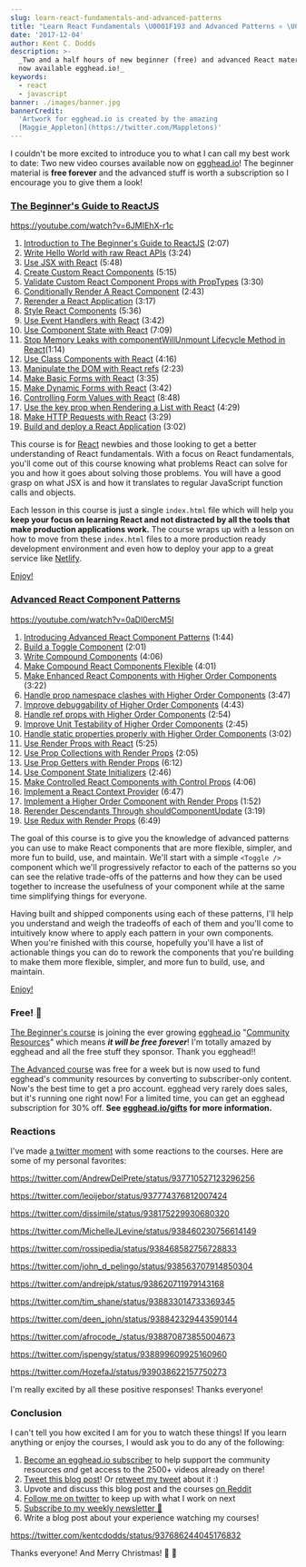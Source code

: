 ```yaml
---
slug: learn-react-fundamentals-and-advanced-patterns
title: "Learn React Fundamentals \U0001F193 and Advanced Patterns ⚛️ \U0001F381"
date: '2017-12-04'
author: Kent C. Dodds
description: >-
  _Two and a half hours of new beginner (free) and advanced React material are
  now available egghead.io!_
keywords:
  - react
  - javascript
banner: ./images/banner.jpg
bannerCredit:
  'Artwork for egghead.io is created by the amazing
  [Maggie_Appleton](https://twitter.com/Mappletons)'
---
```


I couldn't be more excited to introduce you to what I can call my best work to
date: Two new video courses available now on [egghead.io](http://egghead.io)!
The beginner material is **free forever** and the advanced stuff is worth a
subscription so I encourage you to give them a look!

### [The Beginner's Guide to ReactJS](https://egghead.io/courses/the-beginner-s-guide-to-reactjs)

https://youtube.com/watch?v=6JMIEhX-r1c

1.  [Introduction to The Beginner's Guide to ReactJS](https://egghead.io/lessons/react-introduction-to-the-beginner-s-guide-to-reactjs)
    (2:07)
2.  [Write Hello World with raw React APIs](https://egghead.io/lessons/react-write-hello-world-with-raw-react-apis)
    (3:24)
3.  [Use JSX with React](https://egghead.io/lessons/react-use-jsx-with-react)
    (5:48)
4.  [Create Custom React Components](https://egghead.io/lessons/react-create-custom-react-components)
    (5:15)
5.  [Validate Custom React Component Props with PropTypes](https://egghead.io/lessons/react-validate-custom-react-component-props-with-proptypes)
    (3:30)
6.  [Conditionally Render A React Component](https://egghead.io/lessons/egghead-conditionally-render-a-react-component)
    (2:43)
7.  [Rerender a React Application](https://egghead.io/lessons/react-rerender-a-react-application)
    (3:17)
8.  [Style React Components](https://egghead.io/lessons/react-style-react-components)
    (5:36)
9.  [Use Event Handlers with React](https://egghead.io/lessons/egghead-use-event-handlers-with-react)
    (3:42)
10. [Use Component State with React](https://egghead.io/lessons/react-use-component-state-with-react)
    (7:09)
11. [Stop Memory Leaks with componentWillUnmount Lifecycle Method in React](https://egghead.io/lessons/react-stop-memory-leaks-with-componentwillunmount-lifecycle-method-in-react)(1:14)
12. [Use Class Components with React](https://egghead.io/lessons/egghead-use-class-components-with-react)
    (4:16)
13. [Manipulate the DOM with React refs](https://egghead.io/lessons/egghead-manipulate-the-dom-with-react-refs)
    (2:23)
14. [Make Basic Forms with React](https://egghead.io/lessons/egghead-make-basic-forms-with-react)
    (3:35)
15. [Make Dynamic Forms with React](https://egghead.io/lessons/egghead-make-dynamic-forms-with-react)
    (3:42)
16. [Controlling Form Values with React](https://egghead.io/lessons/egghead-controlling-form-values-with-react)
    (8:48)
17. [Use the key prop when Rendering a List with React](https://egghead.io/lessons/egghead-use-the-key-prop-when-rendering-a-list-with-react)
    (4:29)
18. [Make HTTP Requests with React](https://egghead.io/lessons/egghead-make-http-requests-with-react)
    (3:29)
19. [Build and deploy a React Application](https://egghead.io/lessons/egghead-build-and-deploy-a-react-application)
    (3:02)

This course is for [React](https://reactjs.org) newbies and those looking to get
a better understanding of React fundamentals. With a focus on React
fundamentals, you'll come out of this course knowing what problems React can
solve for you and how it goes about solving those problems. You will have a good
grasp on what JSX is and how it translates to regular JavaScript function calls
and objects.

Each lesson in this course is just a single `index.html` file which will help
you **keep your focus on learning React and not distracted by all the tools that
make production applications work.** The course wraps up with a lesson on how to
move from these `index.html` files to a more production ready development
environment and even how to deploy your app to a great service like
[Netlify](https://www.netlify.com).

[Enjoy!](https://egghead.io/courses/the-beginner-s-guide-to-reactjs)

### [Advanced React Component Patterns](https://egghead.io/courses/advanced-react-component-patterns)

https://youtube.com/watch?v=0aDl0ercM5I

1.  [Introducing Advanced React Component Patterns](https://egghead.io/lessons/react-introducing-advanced-react-component-patterns)
    (1:44)
2.  [Build a Toggle Component](https://egghead.io/lessons/react-build-a-toggle-component)
    (2:01)
3.  [Write Compound Components](https://egghead.io/lessons/react-write-compound-components)
    (4:06)
4.  [Make Compound React Components Flexible](https://egghead.io/lessons/react-make-compound-react-components-flexible)
    (4:01)
5.  [Make Enhanced React Components with Higher Order Components](https://egghead.io/lessons/react-make-enhanced-react-components-with-higher-order-components)
    (3:22)
6.  [Handle prop namespace clashes with Higher Order Components](https://egghead.io/lessons/react-handle-prop-namespace-clashes-with-higher-order-components)
    (3:47)
7.  [Improve debuggability of Higher Order Components](https://egghead.io/lessons/react-improve-debuggability-of-higher-order-components)
    (4:43)
8.  [Handle ref props with Higher Order Components](https://egghead.io/lessons/react-handle-ref-props-with-higher-order-components)
    (2:54)
9.  [Improve Unit Testability of Higher Order Components](https://egghead.io/lessons/react-improve-unit-testability-of-higher-order-components)
    (2:45)
10. [Handle static properties properly with Higher Order Components](https://egghead.io/lessons/react-handle-static-properties-properly-with-higher-order-components)
    (3:02)
11. [Use Render Props with React](https://egghead.io/lessons/react-use-render-props-with-react)
    (5:25)
12. [Use Prop Collections with Render Props](https://egghead.io/lessons/react-use-prop-collections-with-render-props)
    (2:05)
13. [Use Prop Getters with Render Props](https://egghead.io/lessons/react-use-prop-getters-with-render-props)
    (6:12)
14. [Use Component State Initializers](https://egghead.io/lessons/react-use-component-state-initializers)
    (2:46)
15. [Make Controlled React Components with Control Props](https://egghead.io/lessons/react-make-controlled-react-components-with-control-props)
    (4:06)
16. [Implement a React Context Provider](https://egghead.io/lessons/react-implement-a-react-context-provider)
    (6:47)
17. [Implement a Higher Order Component with Render Props](https://egghead.io/lessons/react-implement-a-higher-order-component-with-render-props)
    (1:52)
18. [Rerender Descendants Through shouldComponentUpdate](https://egghead.io/lessons/react-rerender-descendants-through-shouldcomponentupdate)
    (3:19)
19. [Use Redux with Render Props](https://egghead.io/lessons/react-use-redux-with-render-props)
    (6:49)

The goal of this course is to give you the knowledge of advanced patterns you
can use to make React components that are more flexible, simpler, and more fun
to build, use, and maintain. We'll start with a simple `<Toggle />` component
which we'll progressively refactor to each of the patterns so you can see the
relative trade-offs of the patterns and how they can be used together to
increase the usefulness of your component while at the same time simplifying
things for everyone.

Having built and shipped components using each of these patterns, I'll help you
understand and weigh the tradeoffs of each of them and you'll come to
intuitively know where to apply each pattern in your own components. When you're
finished with this course, hopefully you'll have a list of actionable things you
can do to rework the components that you're building to make them more flexible,
simpler, and more fun to build, use, and maintain.

[Enjoy!](https://egghead.io/courses/advanced-react-component-patterns)

### Free! 🤑

[The Beginner's course](https://egghead.io/courses/the-beginner-s-guide-to-reactjs)
is joining the ever growing [egghead.io](http://egghead.io)
"[Community Resources](https://egghead.io/community/resources)" which means
**_it will be free forever_**! I'm totally amazed by egghead and all the free
stuff they sponsor. Thank you egghead!!

[The Advanced course](https://egghead.io/courses/advanced-react-component-patterns)
was free for a week but is now used to fund egghead's community resources by
converting to subscriber-only content. Now's the best time to get a pro account.
egghead very rarely does sales, but it's running one right now! For a limited
time, you can get an egghead subscription for 30% off. **See**
[**egghead.io/gifts**](https://egghead.io/gifts) **for more information.**

### Reactions

I've made [a twitter moment](https://twitter.com/i/moments/939148994017509376)
with some reactions to the courses. Here are some of my personal favorites:

https://twitter.com/AndrewDelPrete/status/937710527123296256

https://twitter.com/leoijebor/status/937774376812007424

https://twitter.com/dissimile/status/938175229930680320

https://twitter.com/MichelleJLevine/status/938460230756614149

https://twitter.com/rossipedia/status/938468582756728833

https://twitter.com/john_d_pelingo/status/938563707914850304

https://twitter.com/andrejpk/status/938620711979143168

https://twitter.com/tim_shane/status/938833014733369345

https://twitter.com/deen_john/status/938842329443590144

https://twitter.com/afrocode_/status/938870873855004673

https://twitter.com/jspengy/status/938899609925160960

https://twitter.com/HozefaJ/status/939038622157750273

I'm really excited by all these positive responses! Thanks everyone!

### Conclusion

I can't tell you how excited I am for you to watch these things! If you learn
anything or enjoy the courses, I would ask you to do any of the following:

1.  [Become an egghead.io subscriber](https://egghead.io/pricing) to help
    support the community resources _and_ get access to the 2500+ videos already
    on there!
2.  [Tweet this blog post](https://twitter.com/intent/tweet?text=🎁⚛️%20“Learn%20React%20Fundamentals%20and%20Advanced%20Patterns”%20by%20@kentcdodds%20https://kentcdodds.com/blog/learn-react-fundamentals-and-advanced-patterns%20🎁⚛️)!
    Or
    [retweet my tweet](https://twitter.com/kentcdodds/status/937686244045176832)
    about it :)
3.  Upvote and discuss this blog post and the courses
    [on Reddit](https://www.reddit.com/r/reactjs/comments/7hq91g/learn_react_fundamentals_and_advanced_patterns)
4.  [Follow me on twitter](https://twitter.com/kentcdodds) to keep up with what
    I work on next
5.  [Subscribe to my weekly newsletter 💌](http://kcd.im/news)
6.  Write a blog post about your experience watching my courses!

https://twitter.com/kentcdodds/status/937686244045176832

Thanks everyone! And Merry Christmas! 🎁 🎄
